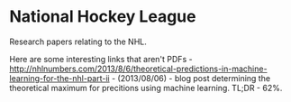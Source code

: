 # National Hockey League

Research papers relating to the NHL. 

Here are some interesting links that aren't PDFs - 
http://nhlnumbers.com/2013/8/6/theoretical-predictions-in-machine-learning-for-the-nhl-part-ii - (2013/08/06) - blog post determining the theoretical maximum for precitions using machine learning. TL;DR - 62%. 

